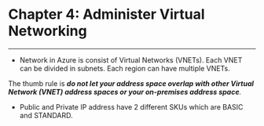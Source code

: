 # Chapter 4: Administer Virtual Networking

---

- Network in Azure is consist of Virtual Networks (VNETs). Each VNET can be divided in subnets. Each region can have multiple VNETs.

The thumb rule is ***do not let your address space overlap with other Virtual Network (VNET) address spaces or your on-premises address space**.*

- Public and Private IP address have 2 different SKUs which are BASIC and STANDARD.
  
  
